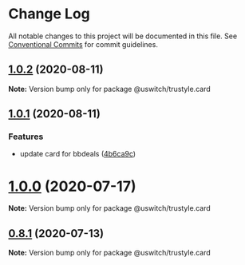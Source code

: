 # Change Log

All notable changes to this project will be documented in this file.
See [Conventional Commits](https://conventionalcommits.org) for commit guidelines.

## [1.0.2](https://github.com/uswitch/trustyle/compare/@uswitch/trustyle.card@1.0.1...@uswitch/trustyle.card@1.0.2) (2020-08-11)

**Note:** Version bump only for package @uswitch/trustyle.card





## [1.0.1](https://github.com/uswitch/trustyle/compare/@uswitch/trustyle.card@1.0.0...@uswitch/trustyle.card@1.0.1) (2020-08-11)


### Features

* update card for bbdeals ([4b6ca9c](https://github.com/uswitch/trustyle/commit/4b6ca9c))





# [1.0.0](https://github.com/uswitch/trustyle/compare/@uswitch/trustyle.card@0.8.1...@uswitch/trustyle.card@1.0.0) (2020-07-17)

**Note:** Version bump only for package @uswitch/trustyle.card





## [0.8.1](https://github.com/uswitch/trustyle/compare/@uswitch/trustyle.card@0.8.0...@uswitch/trustyle.card@0.8.1) (2020-07-13)

**Note:** Version bump only for package @uswitch/trustyle.card
